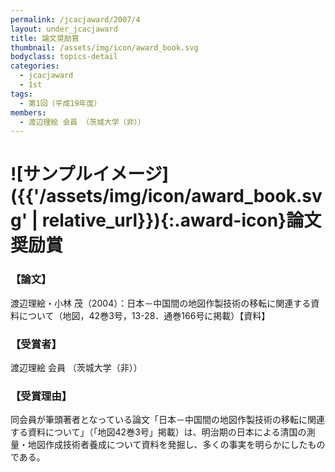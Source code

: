 ```yaml
---
permalink: /jcacjaward/2007/4
layout: under_jcacjaward
title: 論文奨励賞
thumbnail: /assets/img/icon/award_book.svg
bodyclass: topics-detail
categories:
  - jcacjaward
  - 1st
tags:
  - 第1回（平成19年度）
members:
  - 渡辺理絵 会員 （茨城大学（非））
---
```


# ![サンプルイメージ]({{'/assets/img/icon/award_book.svg' | relative_url}}){:.award-icon}論文奨励賞

### 【論文】

渡辺理絵・小林 茂（2004）：日本－中国間の地図作製技術の移転に関連する資料について（地図，42巻3号，13-28．通巻166号に掲載）【資料】

### 【受賞者】

渡辺理絵 会員 （茨城大学（非））

### 【受賞理由】

同会員が筆頭著者となっている論文「日本－中国間の地図作製技術の移転に関連する資料について」（「地図42巻3号」掲載）は、明治期の日本による清国の測量・地図作成技術者養成について資料を発掘し、多くの事実を明らかにしたものである。
